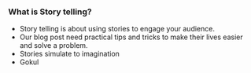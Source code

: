 
### What is Story telling?

* Story telling is about using stories to engage your audience.
* Our blog post need practical tips and tricks to make their lives easier and solve a problem.
* Stories simulate to imagination
* Gokul
